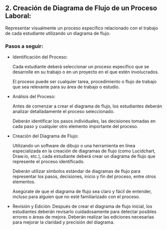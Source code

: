 

## 2. Creación de Diagrama de Flujo de un Proceso Laboral:

Representar visualmente un proceso específico relacionado con el trabajo de cada estudiante utilizando un diagrama de flujo.

### Pasos a seguir:

- Identificación del Proceso:

  Cada estudiante deberá seleccionar un proceso específico que se desarrolle en su trabajo o en un proyecto en el que estén involucrados.

  El proceso puede ser cualquier tarea, procedimiento o flujo de trabajo que sea relevante para su área de trabajo o estudio.

- Análisis del Proceso:

  Antes de comenzar a crear el diagrama de flujo, los estudiantes deberán analizar detalladamente el proceso seleccionado.

  Deberán identificar los pasos individuales, las decisiones tomadas en cada paso y cualquier otro elemento importante del proceso.

- Creación del Diagrama de Flujo:

  Utilizando un software de dibujo o una herramienta en línea especializada en la creación de diagramas de flujo (como Lucidchart, Draw.io, etc.), cada estudiante deberá crear un diagrama de flujo que represente el proceso identificado.

  Deberán utilizar símbolos estándar de diagramas de flujo para representar los pasos, decisiones, inicio y fin del proceso, entre otros elementos.

  Asegúrate de que el diagrama de flujo sea claro y fácil de entender, incluso para alguien que no esté familiarizado con el proceso.

- Revisión y Edición:
  Después de crear el diagrama de flujo inicial, los estudiantes deberán revisarlo cuidadosamente para detectar posibles errores o áreas de mejora.
  Deberán realizar las ediciones necesarias para mejorar la claridad y precisión del diagrama.

